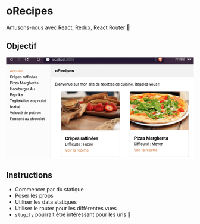 # oRecipes

Amusons-nous avec React, Redux, React Router :tada:

## Objectif

![](resultat.gif)


## Instructions

- Commencer par du statique
- Poser les props
- Utiliser les data statiques
- Utiliser le router pour les différentes vues
- `slugify` pourrait être intéressant pour les urls :thinking:

